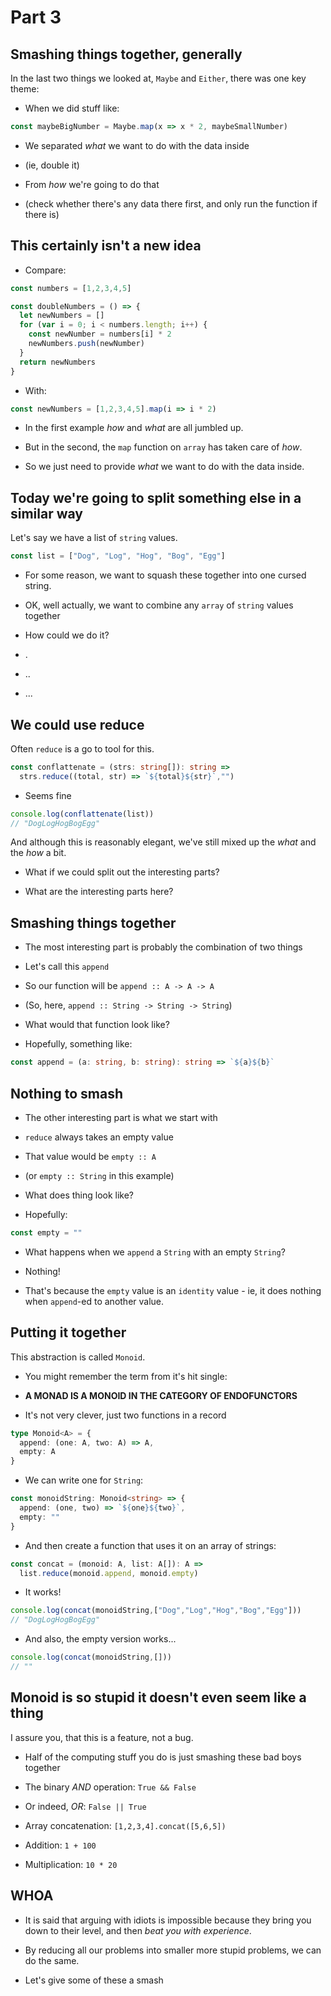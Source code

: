 # Part 3

## Smashing things together, generally 

In the last two things we looked at, `Maybe` and `Either`, there was one key
theme:

- When we did stuff like:

```typescript
const maybeBigNumber = Maybe.map(x => x * 2, maybeSmallNumber)
```

- We separated _what_ we want to do with the data inside

- (ie, double it)

- From _how_ we're going to do that

- (check whether there's any data there first, and only run the function if
  there is)

## This certainly isn't a new idea 

- Compare:

```typescript
const numbers = [1,2,3,4,5]

const doubleNumbers = () => {
  let newNumbers = []
  for (var i = 0; i < numbers.length; i++) {
    const newNumber = numbers[i] * 2
    newNumbers.push(newNumber)
  }
  return newNumbers
}
```

- With:

```typescript
const newNumbers = [1,2,3,4,5].map(i => i * 2)
```

- In the first example _how_ and _what_ are all jumbled up.

- But in the second, the `map` function on `array` has taken care of _how_.

- So we just need to provide _what_ we want to do with the data inside.

## Today we're going to split something else in a similar way

Let's say we have a list of `string` values.

```typescript
const list = ["Dog", "Log", "Hog", "Bog", "Egg"]
```

- For some reason, we want to squash these together into one cursed string.

- OK, well actually, we want to combine any `array` of `string` values together

- How could we do it?

- .

- ..

- ...

## We could use reduce

Often `reduce` is a go to tool for this.

```typescript
const conflattenate = (strs: string[]): string => 
  strs.reduce((total, str) => `${total}${str}`,"")
```

- Seems fine

```typescript
console.log(conflattenate(list))
// "DogLogHogBogEgg"
```

And although this is reasonably elegant, we've still mixed up the _what_ and
the _how_ a bit.

- What if we could split out the interesting parts?

- What are the interesting parts here?

## Smashing things together

- The most interesting part is probably the combination of two things

- Let's call this `append`

- So our function will be `append :: A -> A -> A`

- (So, here, `append :: String -> String -> String`)

- What would that function look like?

- Hopefully, something like:
```typescript
const append = (a: string, b: string): string => `${a}${b}`
```

## Nothing to smash

- The other interesting part is what we start with

- `reduce` always takes an empty value

- That value would be `empty :: A`

- (or `empty :: String` in this example)

- What does thing look like?

- Hopefully:
```typescript
const empty = ""
```

- What happens when we `append` a `String` with an empty `String`?

- Nothing!

- That's because the `empty` value is an `identity` value - ie, it does
  nothing when `append`-ed to another value. 

## Putting it together

This abstraction is called `Monoid`.

- You might remember the term from it's hit single:

- __A MONAD IS A MONOID IN THE CATEGORY OF ENDOFUNCTORS__

- It's not very clever, just two functions in a record 
```typescript
type Monoid<A> = {
  append: (one: A, two: A) => A,
  empty: A
}
```

- We can write one for `String`:

```typescript
const monoidString: Monoid<string> => {
  append: (one, two) => `${one}${two}`,
  empty: ""
}
```

- And then create a function that uses it on an array of strings:

```typescript
const concat = (monoid: A, list: A[]): A => 
  list.reduce(monoid.append, monoid.empty)
```

- It works!
```typescript
console.log(concat(monoidString,["Dog","Log","Hog","Bog","Egg"]))
// "DogLogHogBogEgg"
```

- And also, the empty version works...

```typescript
console.log(concat(monoidString,[]))
// ""
```

## Monoid is so stupid it doesn't even seem like a thing

I assure you, that this is a feature, not a bug.

- Half of the computing stuff you do is just smashing these bad boys together

- The binary _AND_ operation: `True && False`

- Or indeed, _OR_: `False || True` 

- Array concatenation: `[1,2,3,4].concat([5,6,5])`

- Addition: `1 + 100`

- Multiplication: `10 * 20`

## WHOA

- It is said that arguing with idiots is impossible because they bring you down
to their level, and then _beat you with experience_.

- By reducing all our problems into smaller more stupid problems, we can do the
same.

- Let's give some of these a smash
